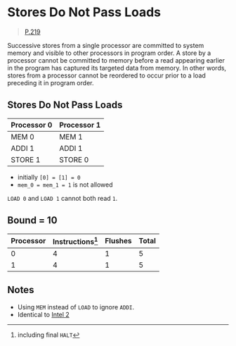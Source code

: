# Stores Do Not Pass Loads

> [P.219](https://www.amd.com/system/files/TechDocs/24593.pdf#page=219)

Successive stores from a single processor are committed to system memory and visible to other processors in program order.
A store by a processor cannot be committed to memory before a read appearing earlier in the program has captured its targeted data from memory.
In other words, stores from a processor cannot be reordered to occur prior to a load preceding it in program order.

## Stores Do Not Pass Loads

| Processor 0 | Processor 1 |
| ----------- | ----------- |
| MEM 0       | MEM 1       |
| ADDI 1      | ADDI 1      |
| STORE 1     | STORE 0     |

* initially `[0] = [1] = 0`
* `mem_0 = mem_1 = 1` is not allowed

`LOAD 0` and `LOAD 1` cannot both read `1`.

## Bound = 10

| Processor | Instructions[^1]  | Flushes | Total |
| --------- | ----------------  | ------- | ----- |
| 0         | 4                 | 1       | 5     |
| 1         | 4                 | 1       | 5     |

[^1]: including final `HALT`

## Notes

* Using `MEM` instead of `LOAD` to ignore `ADDI`.
* Identical to [Intel 2](../../intel/2)
